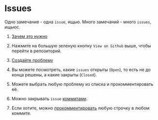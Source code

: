 # Issues

Одно замечание - одна `issue`, ищью.
Много замечаний - много `issues`, ищьюс.

1. [Зачем это нужно](https://youtu.be/6g33Q_l0p1I?t=71)

1. Нажмите на большую зеленую кнопку `View on Github` выше, чтобы перейти в репозиторий.

1. [Создайте проблему](https://youtu.be/gf5nZwPJhSk)

1. Вы можете посмотреть, какие `issues` открыты (`Open`), то есть не до конца решены, а какие закрыты (`Closed`).

1. Можете выбрать любую проблему из списка и прокомментировать её.

1. Можно закрывать `issue` [коммитами](https://coderoad.ru/60027222/GitHub-как-я-могу-закрыть-эти-две-проблемы-с-сообщением-о-фиксации-коммита#60027286).

1. Если хотите, можно [прокомментировать](./README/comment_commit.gif) любую строчку в любом коммите.